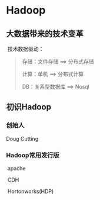 # Hadoop

## 大数据带来的技术变革

​	技术数据驱动：

> ​	存储：文件存储 ==> 分布式存储
>
> ​	计算：单机 ==> 分布式计算
>
> ​	DB：关系型数据库 ==> Nosql

## 初识Hadoop

### 创始人

Doug Cutting

### Hadoop常用发行版

​	apache

​	CDH

​	Hortonworks(HDP)